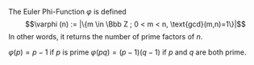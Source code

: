 The Euler Phi-Function $\varphi$ is defined $$\varphi (n) := |\{m \in \Bbb Z ; 0 < m < n, \text{gcd}(m,n)=1\}|$$In other words, it returns the number of prime factors of $n$.

$\varphi(p) = p-1$ if $p$ is prime
$\varphi(pq) = (p-1)(q-1)$ if $p$ and $q$ are both prime.